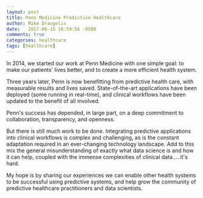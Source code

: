 ```yaml
---
layout: post
title: Penn Medicine Predictive Healthcare
author: Mike Draugelis
date:   2017-06-15 10:59:56 -0500
comments: true
categories: healthcare
tags: [healthcare]
---
```

In 2014, we started our work at Penn Medicine with one simple goal: to make our patients' lives better, and to create a more efficient health system.

Three years later, Penn is now benefitting from predictive health care, with measurable results and lives saved.  State-of-the-art applications have been deployed (some running in real-time), and clinical workflows have been updated to the benefit of all involved.

Penn's success has depended, in large part, on a deep commitment to collaboration, transparency, and openness.

But there is still much work to be done.  Integrating predictive applications into clinical workflows is complex and challenging, as is the constant adaptation required in an ever-changing technology landscape.  Add to this mix the general misunderstanding of exactly what data science is and how it can help, coupled with the immense complexities of clinical data.....it's hard.

My hope is by sharing our experiences we can enable other health systems to be successful using predictive systems, and help grow the community of predictive healthcare practitioners and data scientists.

